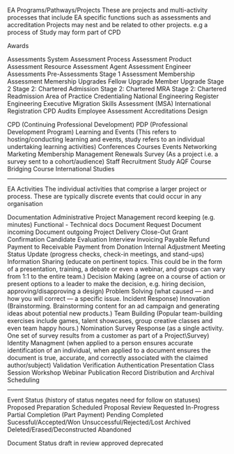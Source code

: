 EA Programs/Pathways/Projects
These are projects and multi-activity processes that include EA specific functions such as assessments and accreditation
Projects may nest and be related to other projects. e.g a process of Study may form part of CPD

Awards

Assessments
    System Assessment
    Process Assessment
    Product Assessment
    Resource Assessment
    Agent Assessment
        Engineer Assessments
            Pre-Assessments
            Stage 1 Assessment 
            Membership Assessment
            Memership Upgrades
                Fellow Upgrade
                Member Upgrade
            Stage 2
                Stage 2: Chartered Admission
                Stage 2: Chartered MRA
                Stage 2: Chartered Readmission
                Area of Practice Credentialing
            National Engineering Register
            Engineering Executive
            Migration Skills Assessment (MSA)
            International Registration
            CPD Audits
    Employee Assessment
Accreditations
Design
    
CPD (Continuing Professional Development)
PDP (Professional Development Program)
Learning and Events (This refers to hosting/conducting learning and events, study refers to an individual undertaking learning activities)
    Conferences
    Courses
    Events
    Networking
Marketing
Membership Management
Renewals
Survey (As a project i.e. a survey sent to a cohort/audience)
Staff Recruitment
Study
    AQF Course
    Bridging Course
    International Studies
_____________________________
EA Activities
The individual activities that comprise a larger project or process. These are typically discrete events that could occur in any organisation

Documentation
    Administrative
        Project Management
        record keeping (e.g. minutes) 
    Functional - Technical docs
Document Request
    Document incoming
    Document outgoing
Project Delivery
    Close-Out
    Grant
    Confirmation
Candidate Evaluation
Interview
Invoicing
    Payable
        Refund
        Payment to
    Receivable
        Payment from
        Donation
    Internal Adjustment
Meeting
    Status Update (progress checks, check-in meetings, and stand-ups)
    Information Sharing (educate on pertinent topics. This could be in the form of a presentation, training, a debate or even a webinar, and groups can vary from 1:1 to the entire team.)
    Decision Making (agree on a course of action or present options to a leader to make the decision, e.g. hiring decision, approving/disapproving a design)
    Problem Solving (what caused — and how you will correct — a specific issue. Incident Response)
    Innovation (Brainstorming. Brainstorming content for an ad campaign and generating ideas about potential new products.)
    Team Building (Popular team-building exercises include games, talent showcases, group creative classes and even team happy hours.)
Nomination
Survey Response (as a single activity. One set of survey results from a customer as part of a Project\Survey)
Identity Managment (when applied to a person ensures accurate identification of an individual, when applied to a document ensures the document is true, accurate, and correctly associated with the claimed author/subject)
    Validation
    Verification
    Authentication
Presentation
    Class
    Session
    Workshop
    Webinar
Publication
Record Distribution and Archival
Scheduling

_______________________________
Event Status (history of status negates need for follow on statuses)
Proposed
    Preparation
    Scheduled
    Proposal Review
    Requested
In-Progress
    Partial Completion (Part Payment)
    Pending
Completed
    Sucessful/Accepted/Won
    Unsuccessful/Rejected/Lost
Archived
Deleted/Erased/Deconstructed
Abandoned

Document Status
draft
in review
approved
deprecated
